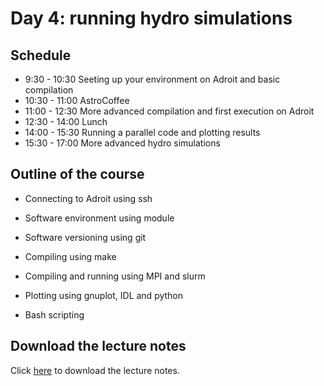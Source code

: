 # Day 4: running hydro simulations

## Schedule

* 9:30 - 10:30 Seeting up your environment on Adroit and basic compilation
* 10:30 - 11:00 AstroCoffee
* 11:00 - 12:30 More advanced compilation and first execution on Adroit
* 12:30 - 14:00 Lunch
* 14:00 - 15:30 Running a parallel code and plotting results
* 15:30 - 17:00 More advanced hydro simulations

## Outline of the course

- Connecting to Adroit using ssh

- Software environment using module

- Software versioning using git

- Compiling using make

- Compiling and running using MPI and slurm

- Plotting using gnuplot, IDL and python

- Bash scripting

## Download the lecture notes

Click [here](Running_Hydro_Simulation.pdf) to download the lecture notes.



